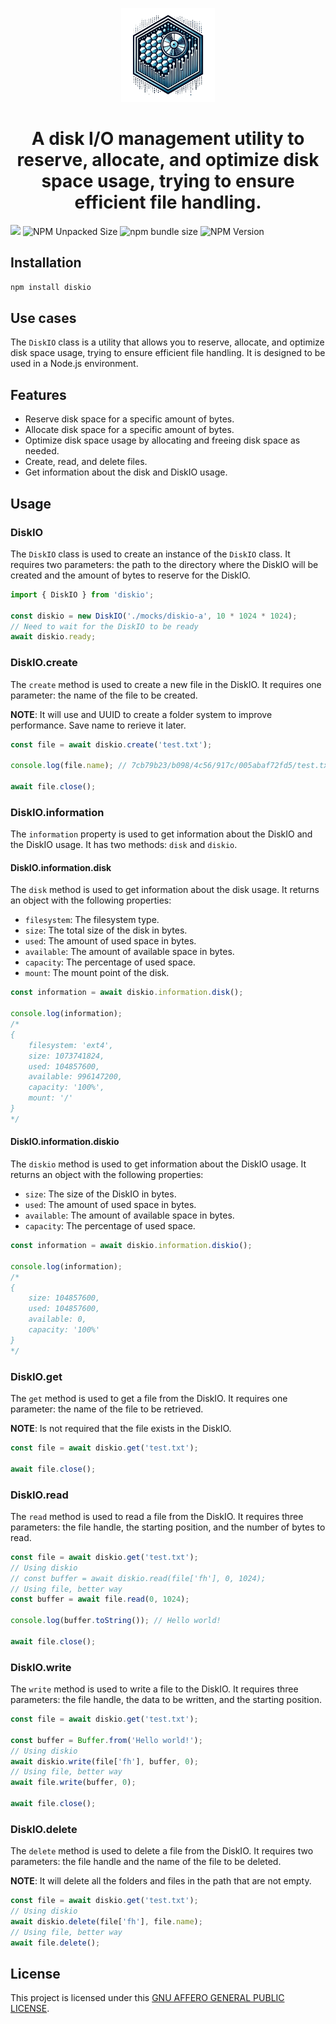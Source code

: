 <p align="center">
  <a href="https://github.com/xutyxd/diskio">
    <picture>
      <source srcset="diskio-logo.png" width="150">
      <img alt="diskio logo" src="./diskio-logo.png" width="150">
    </picture>
  </a>
</p>

<h1 align="center">
  A disk I/O management utility to reserve, allocate, and optimize disk space usage, trying to ensure efficient file handling.
</h1>

<p align="left">
    <img src="https://img.shields.io/npm/dw/diskio"/>
    <img alt="NPM Unpacked Size" src="https://img.shields.io/npm/unpacked-size/diskio">
    <img alt="npm bundle size" src="https://img.shields.io/bundlephobia/min/diskio">
    <img alt="NPM Version" src="https://img.shields.io/npm/v/diskio">
</p>

## Installation

```bash
npm install diskio
```

## Use cases

The `DiskIO` class is a utility that allows you to reserve, allocate, and optimize disk space usage, trying to ensure efficient file handling. It is designed to be used in a Node.js environment.

## Features

- Reserve disk space for a specific amount of bytes.
- Allocate disk space for a specific amount of bytes.
- Optimize disk space usage by allocating and freeing disk space as needed.
- Create, read, and delete files.
- Get information about the disk and DiskIO usage.

## Usage


### DiskIO

The `DiskIO` class is used to create an instance of the `DiskIO` class. It requires two parameters: the path to the directory where the DiskIO will be created and the amount of bytes to reserve for the DiskIO.

```typescript
import { DiskIO } from 'diskio';

const diskio = new DiskIO('./mocks/diskio-a', 10 * 1024 * 1024);
// Need to wait for the DiskIO to be ready
await diskio.ready;

```

### DiskIO.create

The `create` method is used to create a new file in the DiskIO. It requires one parameter: the name of the file to be created.

**NOTE**: It will use and UUID to create a folder system to improve performance. Save name to rerieve it later.

```typescript
const file = await diskio.create('test.txt');

console.log(file.name); // 7cb79b23/b098/4c56/917c/005abaf72fd5/test.txt

await file.close();
```

### DiskIO.information

The `information` property is used to get information about the DiskIO and the DiskIO usage. It has two methods: `disk` and `diskio`.

#### DiskIO.information.disk

The `disk` method is used to get information about the disk usage. It returns an object with the following properties:

- `filesystem`: The filesystem type.
- `size`: The total size of the disk in bytes.
- `used`: The amount of used space in bytes.
- `available`: The amount of available space in bytes.
- `capacity`: The percentage of used space.
- `mount`: The mount point of the disk.

```typescript
const information = await diskio.information.disk();

console.log(information);
/*
{
    filesystem: 'ext4',
    size: 1073741824,
    used: 104857600,
    available: 996147200,
    capacity: '100%',
    mount: '/'
}
*/
```

#### DiskIO.information.diskio

The `diskio` method is used to get information about the DiskIO usage. It returns an object with the following properties:

- `size`: The size of the DiskIO in bytes.
- `used`: The amount of used space in bytes.
- `available`: The amount of available space in bytes.
- `capacity`: The percentage of used space.

```typescript
const information = await diskio.information.diskio();

console.log(information);
/*
{
    size: 104857600,
    used: 104857600,
    available: 0,
    capacity: '100%'
}
*/
```

### DiskIO.get

The `get` method is used to get a file from the DiskIO. It requires one parameter: the name of the file to be retrieved.

**NOTE**: Is not required that the file exists in the DiskIO.

```typescript
const file = await diskio.get('test.txt');

await file.close();
```

### DiskIO.read

The `read` method is used to read a file from the DiskIO. It requires three parameters: the file handle, the starting position, and the number of bytes to read.

```typescript
const file = await diskio.get('test.txt');
// Using diskio
// const buffer = await diskio.read(file['fh'], 0, 1024);
// Using file, better way
const buffer = await file.read(0, 1024);

console.log(buffer.toString()); // Hello world!

await file.close();
```

### DiskIO.write

The `write` method is used to write a file to the DiskIO. It requires three parameters: the file handle, the data to be written, and the starting position.

```typescript
const file = await diskio.get('test.txt');

const buffer = Buffer.from('Hello world!');
// Using diskio
await diskio.write(file['fh'], buffer, 0);
// Using file, better way
await file.write(buffer, 0);

await file.close();
```

### DiskIO.delete

The `delete` method is used to delete a file from the DiskIO. It requires two parameters: the file handle and the name of the file to be deleted.

**NOTE**: It will delete all the folders and files in the path that are not empty.

```typescript
const file = await diskio.get('test.txt');
// Using diskio
await diskio.delete(file['fh'], file.name);
// Using file, better way
await file.delete();
```

## License

This project is licensed under this [GNU AFFERO GENERAL PUBLIC LICENSE](https://github.com/xutyxd/diskio/blob/main/LICENSE).